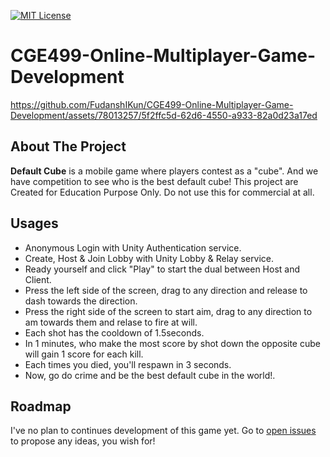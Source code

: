 [![MIT License][license-shield]][license-url]
# CGE499-Online-Multiplayer-Game-Development
https://github.com/FudanshIKun/CGE499-Online-Multiplayer-Game-Development/assets/78013257/5f2ffc5d-62d6-4550-a933-82a0d23a17ed



<!-- ABOUT THE PROJECT -->
## About The Project
**Default Cube** is a mobile game where players contest as a "cube". And we have competition to see who is the best default cube!
This project are Created for Education Purpose Only. Do not use this for commercial at all.

## Usages
- Anonymous Login with Unity Authentication service.
- Create, Host & Join Lobby with Unity Lobby & Relay service.
- Ready yourself and click "Play" to start the dual between Host and Client.
- Press the left side of the screen, drag to any direction and release to dash towards the direction.
- Press the right side of the screen to start aim, drag to any direction to am towards them and relase to fire at will.
- Each shot has the cooldown of 1.5seconds.
- In 1 minutes, who make the most score by shot down the opposite cube will gain 1 score for each kill.
- Each times you died, you'll respawn in 3 seconds.
- Now, go do crime and be the best default cube in the world!.

## Roadmap
I've no plan to continues development of this game yet.
Go to [open issues](https://github.com/FudanshIKun/CGE499-Online-Multiplayer-Game-Development/issues) to propose any ideas, you wish for!

<!-- MARKDOWN LINKS & IMAGES -->
<!-- https://www.markdownguide.org/basic-syntax/#reference-style-links -->
[license-shield]: https://img.shields.io/github/license/FudanshIKun/CGE499-Online-Multiplayer-Game-Development.svg?style=for-the-badge
[license-url]: https://github.com/FudanshIKun/CGE499-Online-Multiplayer-Game-Development/blob/master/LICENSE.txt
